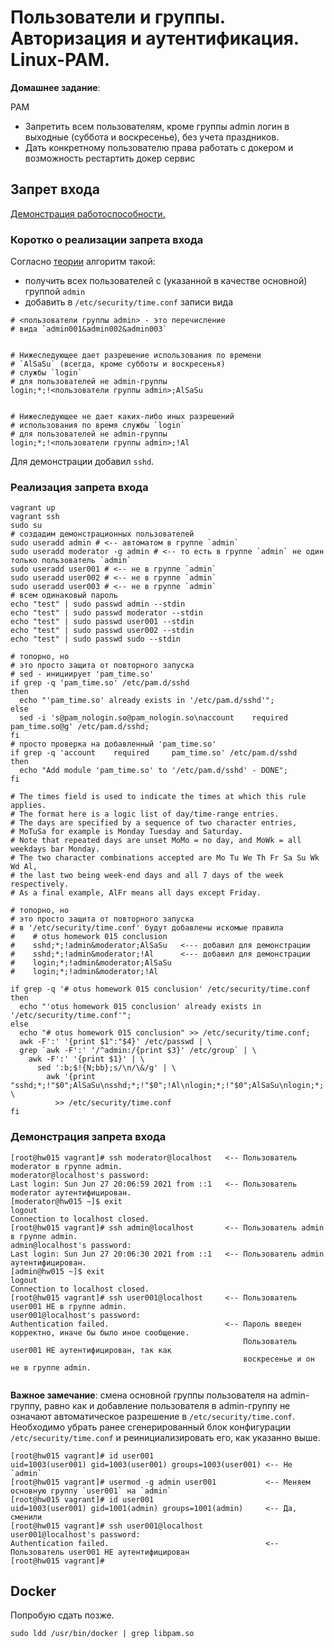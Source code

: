 # Пользователи и группы. Авторизация и аутентификация. Linux-PAM.

__Домашнее задание__:

PAM

* Запретить всем пользователям, кроме группы admin логин в выходные (суббота и воскресенье), без учета праздников.
* Дать конкретному пользователю права работать с докером и возможность рестартить докер сервис

## Запрет входа

[Демонстрация работоспособности.](#001)

### Коротко о реализации запрета входа

Согласно [теории](http://linux-pam.org/Linux-PAM-html/sag-pam_time.html) алгоритм такой:
* получить всех пользователей с (указанной в качестве основной) группой `admin`
* добавить в `/etc/security/time.conf` записи вида
  
```text
# <пользователи группы admin> - это перечисление 
# вида `admin001&admin002&admin003`


# Нижеследующее дает разрешение использования по времени
# `AlSaSu` (всегда, кроме субботы и воскресенья) 
# службы `login`
# для пользователей не admin-группы
login;*;!<пользователи группы admin>;AlSaSu


# Нижеследующее не дает каких-либо иных разрешений 
# использования по время службы `login`
# для пользователей не admin-группы
login;*;!<пользователи группы admin>;!Al  
```
Для демонстрации добавил `sshd`.
  
### Реализация запрета входа

```shell
vagrant up
vagrant ssh
sudo su
# создадим демонстрационных пользователей
sudo useradd admin # <-- автоматом в группе `admin`
sudo useradd moderator -g admin # <-- то есть в группе `admin` не один только пользователь `admin`
sudo useradd user001 # <-- не в группе `admin`
sudo useradd user002 # <-- не в группе `admin`
sudo useradd user003 # <-- не в группе `admin`
# всем одинаковый пароль
echo "test" | sudo passwd admin --stdin
echo "test" | sudo passwd moderator --stdin
echo "test" | sudo passwd user001 --stdin
echo "test" | sudo passwd user002 --stdin
echo "test" | sudo passwd sudo --stdin

# топорно, но
# это просто защита от повторного запуска
# sed - инициирует 'pam_time.so'
if grep -q 'pam_time.so' /etc/pam.d/sshd
then
  echo "'pam_time.so' already exists in '/etc/pam.d/sshd'";
else
  sed -i 's@pam_nologin.so@pam_nologin.so\naccount    required     pam_time.so@g' /etc/pam.d/sshd;
fi
# просто проверка на добавленный 'pam_time.so'
if grep -q 'account    required     pam_time.so' /etc/pam.d/sshd
then
  echo "Add module 'pam_time.so' to '/etc/pam.d/sshd' - DONE";
fi

# The times field is used to indicate the times at which this rule applies.
# The format here is a logic list of day/time-range entries.
# The days are specified by a sequence of two character entries,
# MoTuSa for example is Monday Tuesday and Saturday.
# Note that repeated days are unset MoMo = no day, and MoWk = all weekdays bar Monday.
# The two character combinations accepted are Mo Tu We Th Fr Sa Su Wk Wd Al,
# the last two being week-end days and all 7 days of the week respectively.
# As a final example, AlFr means all days except Friday.

# топорно, но
# это просто защита от повторного запуска
# в '/etc/security/time.conf' будут добавлены искомые правила
#    # otus homework 015 conclusion
#    sshd;*;!admin&moderator;AlSaSu   <--- добавил для демонстрации
#    sshd;*;!admin&moderator;!Al      <--- добавил для демонстрации
#    login;*;!admin&moderator;AlSaSu
#    login;*;!admin&moderator;!Al

if grep -q '# otus homework 015 conclusion' /etc/security/time.conf
then
  echo "'otus homework 015 conclusion' already exists in '/etc/security/time.conf'";
else
  echo "# otus homework 015 conclusion" >> /etc/security/time.conf;
  awk -F':' '{print $1":"$4}' /etc/passwd | \
  grep `awk -F':' '/^admin:/{print $3}' /etc/group` | \
    awk -F':' '{print $1}' | \
      sed ':b;$!{N;bb};s/\n/\&/g' | \
        awk '{print "sshd;*;!"$0";AlSaSu\nsshd;*;!"$0";!Al\nlogin;*;!"$0";AlSaSu\nlogin;*;!"$0";!Al"}' \
          >> /etc/security/time.conf
fi

```

### Демонстрация запрета входа
<a name="001"></a>

```shell
[root@hw015 vagrant]# ssh moderator@localhost   <-- Пользователь moderator в группе admin.
moderator@localhost's password: 
Last login: Sun Jun 27 20:06:59 2021 from ::1   <-- Пользователь moderator аутентифицирован.
[moderator@hw015 ~]$ exit
logout
Connection to localhost closed.
[root@hw015 vagrant]# ssh admin@localhost       <-- Пользователь admin в группе admin.
admin@localhost's password: 
Last login: Sun Jun 27 20:06:30 2021 from ::1   <-- Пользователь admin аутентифицирован.
[admin@hw015 ~]$ exit
logout
Connection to localhost closed.
[root@hw015 vagrant]# ssh user001@localhost     <-- Пользователь user001 НЕ в группе admin.
user001@localhost's password: 
Authentication failed.                          <-- Пароль введен корректно, иначе бы было иное сообщение.
                                                    Пользователь user001 НЕ аутентифицирован, так как 
                                                    воскресенье и он не в группе admin.
                     
```

__Важное замечание__: cмена основной группы пользователя на admin-группу, равно как и добавление пользователя в admin-группу не означают автоматическое разрешение в `/etc/security/time.conf`. Необходимо убрать ранее сгенерированный блок конфигурации `/etc/security/time.conf` и реинициализировать его, как указанно выше.


```shell                               
[root@hw015 vagrant]# id user001
uid=1003(user001) gid=1003(user001) groups=1003(user001) <-- Не `admin`
[root@hw015 vagrant]# usermod -g admin user001           <-- Меняем основную группу `user001` на `admin`
[root@hw015 vagrant]# id user001
uid=1003(user001) gid=1001(admin) groups=1001(admin)     <-- Да, сменили 
[root@hw015 vagrant]# ssh user001@localhost 
user001@localhost's password:                       
Authentication failed.                                   <-- Пользователь user001 НЕ аутентифицирован
[root@hw015 vagrant]# 
```

## Docker

Попробую сдать позже.

```shell
sudo ldd /usr/bin/docker | grep libpam.so
```
